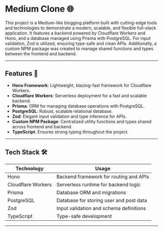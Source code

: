 # Medium Clone 🌐

This project is a Medium-like blogging platform built with cutting-edge tools and technologies to demonstrate a modern, scalable, and flexible full-stack application. It features a backend powered by Cloudflare Workers and Hono, and a database managed using Prisma with PostgreSQL. For input validation, Zod is utilized, ensuring type-safe and clean APIs. Additionally, a custom NPM package was created to manage shared functions and types between the frontend and backend.

---

## Features 🚀

- **Hono Framework**: Lightweight, blazing-fast framework for Cloudflare Workers.
- **Cloudflare Workers**: Serverless deployment for a fast and scalable backend.
- **Prisma**: ORM for managing database operations with PostgreSQL.
- **PostgreSQL**: Robust, scalable relational database.
- **Zod**: Elegant input validation and type inference for APIs.
- **Custom NPM Package**: Centralized utility functions and types shared across frontend and backend.
- **TypeScript**: Ensures strong typing throughout the project.

---

## Tech Stack 🛠️

| **Technology**     | **Usage**                               |
| ------------------ | --------------------------------------- |
| Hono               | Backend framework for routing and APIs  |
| Cloudflare Workers | Serverless runtime for backend logic    |
| Prisma             | Database ORM and migrations             |
| PostgreSQL         | Database for storing user and post data |
| Zod                | Input validation and schema definitions |
| TypeScript         | Type-safe development                   |

---
